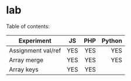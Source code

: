 lab
===
Table of contents:

| Experiment          | JS        | PHP       |    Python |
| ------------------- |:---------:| ---------:| ---------:|
| Assignment val/ref  | YES       | YES       | YES       |
| Array merge         | YES       | YES       | YES       |
| Array keys          | YES       | YES       |       |

